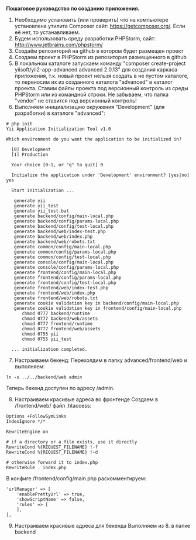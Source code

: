 **Пошаговое руководство по созданию приложения.**

1. Необходимо установить (или проверить) что на компьютере установлена утилита Composer
сайт: https://getcomposer.org/.
Если её нет, то устанавливаем.
2. Будем использовать среду разработки PHPStorm, сайт: http://www.jetbrains.com/phpstorm/
3. Создаём репозиторий на github в котором будет размещен проект
4. Создаем проект в PHPStorm из репозитория размещенного в github
5. В локальном каталоге запускаем команду "composer create-project yiisoft/yii2-app-advanced advanced 2.0.13" для создания каркаса приложения, т.к. новый проект нельзя создать в не пустом каталоге, то переносим их из созданного каталога "advanced" в каталог проекта.
Ставим файлы проекта под версионный контроль из среды PHPStorm или из командной строки.
Не забываем, что папка "vendor" не ставится под версионный контроль!
6. Выполняем инициализацию окружения "Development" (для разработки) в каталоге "advanced":
~~~
# php init
Yii Application Initialization Tool v1.0

Which environment do you want the application to be initialized in?

  [0] Development
  [1] Production

  Your choice [0-1, or "q" to quit] 0

  Initialize the application under 'Development' environment? [yes|no] yes

  Start initialization ...

   generate yii
   generate yii_test
   generate yii_test.bat
   generate backend/config/main-local.php
   generate backend/config/params-local.php
   generate backend/config/test-local.php
   generate backend/web/index-test.php
   generate backend/web/index.php
   generate backend/web/robots.txt
   generate common/config/main-local.php
   generate common/config/params-local.php
   generate common/config/test-local.php
   generate console/config/main-local.php
   generate console/config/params-local.php
   generate frontend/config/main-local.php
   generate frontend/config/params-local.php
   generate frontend/config/test-local.php
   generate frontend/web/index-test.php
   generate frontend/web/index.php
   generate frontend/web/robots.txt
   generate cookie validation key in backend/config/main-local.php
   generate cookie validation key in frontend/config/main-local.php
      chmod 0777 backend/runtime
      chmod 0777 backend/web/assets
      chmod 0777 frontend/runtime
      chmod 0777 frontend/web/assets
      chmod 0755 yii
      chmod 0755 yii_test

  ... initialization completed.
~~~
7. Настраиваем бекенд:
Перехолдим в папку advanced/frontend/web и выполняем:
~~~
ln -s ../../backend/web admin
~~~
Теперь бекенд доступен по адресу /admin.

8. Настраиваем красивые адреса во фронтенде
Создаем в /frontend/web/ файл .htaccess:
~~~
Options +FollowSymLinks
IndexIgnore */*

RewriteEngine on

# if a directory or a file exists, use it directly
RewriteCond %{REQUEST_FILENAME} !-f
RewriteCond %{REQUEST_FILENAME} !-d

# otherwise forward it to index.php
RewriteRule . index.php
~~~

В конфиге /frontend/config/main.php раскомментируем:
~~~
'urlManager' => [
    'enablePrettyUrl' => true,
    'showScriptName' => false,
    'rules' => [
    ],
],
~~~

9. Настраиваем красивые адреса для бекенда
Выполняем из 8. в папке backend 

